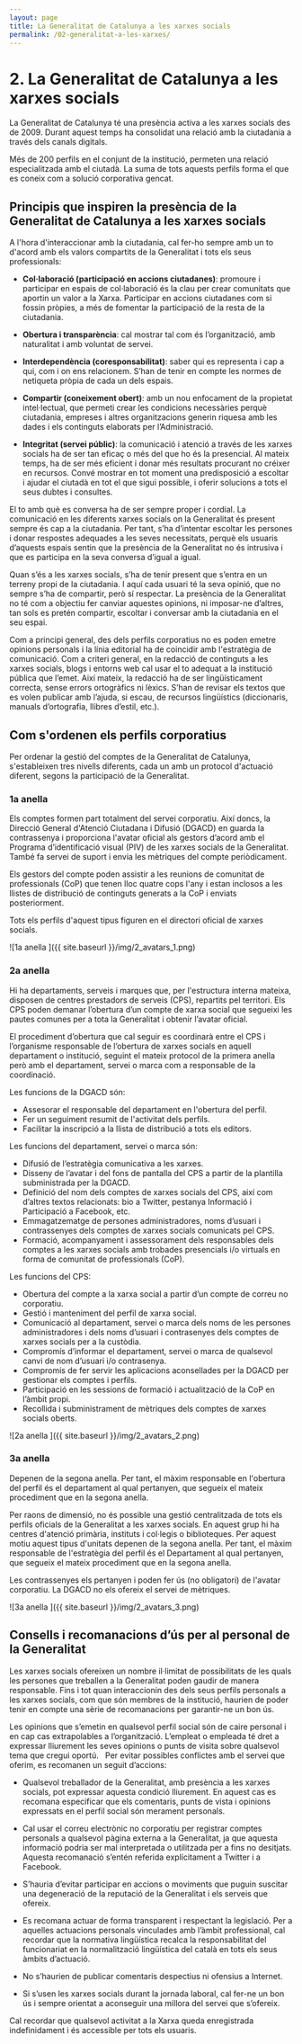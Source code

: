 ```yaml
---
layout: page
title: La Generalitat de Catalunya a les xarxes socials
permalink: /02-generalitat-a-les-xarxes/
---
```

# 2. La Generalitat de Catalunya a les xarxes socials

La Generalitat de Catalunya té una presència activa a les xarxes socials des de 2009. Durant aquest temps ha  consolidat una relació  amb la ciutadania a través dels canals digitals.

Més de 200 perfils en el conjunt de la institució, permeten una relació especialitzada amb el ciutadà. La suma de tots aquests perfils forma el que es coneix com a solució corporativa gencat.

## Principis que inspiren la presència de la Generalitat de Catalunya a les xarxes socials

A l'hora d'interaccionar amb la ciutadania, cal fer-ho sempre amb un to d'acord amb els valors compartits de la Generalitat i tots els seus professionals:
 
- **Col·laboració (participació en accions ciutadanes)**: promoure i participar en espais de col·laboració és la clau per crear comunitats que aportin un valor a la Xarxa. Participar en accions ciutadanes com si fossin pròpies, a més de fomentar la participació de la resta de la ciutadania.

- **Obertura i transparència**: cal mostrar tal com és l’organització, amb naturalitat i amb voluntat de servei.

- **Interdependència (coresponsabilitat)**: saber qui es representa i cap a qui, com i on ens relacionem. S’han de tenir en compte les normes de netiqueta pròpia de cada un dels espais.

- **Compartir (coneixement obert)**: amb un nou enfocament de la propietat intel·lectual, que permeti crear les condicions necessàries perquè ciutadania, empreses i altres organitzacions generin riquesa amb les dades i els continguts elaborats per l’Administració.

- **Integritat (servei públic)**: la comunicació i atenció a través de les xarxes socials ha de ser tan eficaç o més del que ho és la presencial. Al mateix temps, ha de ser més eficient i donar més resultats procurant no créixer en recursos. Convé mostrar en tot moment una predisposició a escoltar i ajudar el ciutadà en tot el que sigui possible, i oferir solucions a tots el seus dubtes i consultes.

El to amb què es conversa ha de ser sempre proper i cordial. La comunicació en les diferents xarxes socials on la Generalitat és present sempre és cap a la ciutadania. Per tant, s’ha d’intentar escoltar les persones i donar respostes adequades a les seves necessitats, perquè els usuaris d’aquests espais sentin que la presència de la Generalitat no és intrusiva i que es participa en la seva conversa d’igual a igual.

Quan s’és a les xarxes socials, s’ha de tenir present que s’entra en un terreny propi de la ciutadania. I aquí cada usuari té la seva opinió, que no sempre s’ha de compartir, però sí respectar. La presència de la Generalitat no té com a objectiu fer canviar aquestes opinions, ni imposar-ne d’altres, tan sols es pretén compartir, escoltar i conversar amb la ciutadania en el seu espai.

Com a principi general, des dels perfils corporatius no es poden emetre opinions personals i la línia editorial ha de coincidir amb l'estratègia de comunicació. Com a criteri general, en la redacció de continguts a les xarxes socials, blogs i entorns web cal usar el to adequat a la institució pública que l’emet. Així mateix, la redacció ha de ser lingüísticament correcta, sense errors ortogràfics ni lèxics. S’han de revisar els textos que es volen publicar amb l’ajuda, si escau, de recursos lingüístics (diccionaris, manuals d’ortografia, llibres d’estil, etc.).

## Com s'ordenen els perfils corporatius

Per ordenar la gestió del comptes de la Generalitat de Catalunya, s'estableixen tres nivells diferents, cada un amb un protocol d'actuació diferent, segons la participació de la Generalitat.

### 1a anella

Els comptes formen part totalment del servei corporatiu. Així doncs, la Direcció General d'Atenció Ciutadana i Difusió (DGACD) en guarda la contrassenya i proporciona l'avatar oficial als gestors d’acord amb el Programa d’identificació visual (PIV) de les xarxes socials de la Generalitat. També fa servei de suport i envia les mètriques del compte periòdicament.

Els gestors del compte poden assistir a les reunions de comunitat de professionals (CoP) que tenen lloc quatre cops l'any i estan inclosos a les llistes de distribució de continguts generats a la CoP i enviats posteriorment.

Tots els perfils d'aquest tipus figuren en el directori oficial de xarxes socials.

![1a anella ]({{ site.baseurl }}/img/2_avatars_1.png)


### 2a anella

Hi ha departaments, serveis i marques que, per l'estructura interna mateixa, disposen de centres prestadors de serveis (CPS), repartits pel territori. Els CPS poden demanar l’obertura d’un compte de xarxa social que segueixi les pautes comunes per a tota la Generalitat i obtenir l’avatar oficial.

El procediment d’obertura que cal seguir es coordinarà entre el CPS i l’organisme responsable de l’obertura de xarxes socials en aquell departament o institució, seguint el mateix protocol de la primera anella però amb el departament, servei o marca com a responsable de la coordinació.

Les funcions de la DGACD són:

- Assesorar el responsable del departament en l'obertura del perfil.
- Fer un seguiment resumit de l'activitat dels perfils.
- Facilitar la inscripció a la llista de distribució a tots els editors.

Les funcions del departament, servei o marca són:

- Difusió de l’estratègia comunicativa a les xarxes.
- Disseny de l’avatar i del fons de pantalla del CPS a partir de la plantilla subministrada per la DGACD.
- Definició del nom dels comptes de xarxes socials del CPS, així com d’altres textos relacionats: bio a Twitter, pestanya Informació i Participació a Facebook, etc.
- Emmagatzematge de persones administradores, noms d’usuari i contrassenyes dels comptes de xarxes socials comunicats pel CPS.
- Formació, acompanyament i assessorament dels responsables dels comptes a les xarxes socials amb trobades presencials i/o virtuals en forma de comunitat de professionals (CoP).

Les funcions del CPS:

- Obertura del compte a la xarxa social a partir d’un compte de correu no corporatiu.
- Gestió i manteniment del perfil de xarxa social.
- Comunicació al departament, servei o marca dels noms de les persones administradores i dels noms d’usuari i contrasenyes dels comptes de xarxes socials per a la custòdia.
- Compromís d’informar el departament, servei o marca de qualsevol canvi de nom d’usuari i/o contrasenya.
- Compromís de fer servir les aplicacions aconsellades per la DGACD per gestionar els comptes i perfils.
- Participació en les sessions de formació i actualització de la CoP en l’àmbit propi.
- Recollida i subministrament de mètriques dels comptes de xarxes socials oberts.

![2a anella ]({{ site.baseurl }}/img/2_avatars_2.png)

### 3a anella

Depenen de la segona anella. Per tant, el màxim responsable en l'obertura del perfil és el departament al qual pertanyen, que segueix el mateix procediment que en la segona anella.

Per raons de dimensió, no és possible una gestió centralitzada de tots els perfils oficials de la Generalitat a les xarxes socials. En aquest grup hi ha centres d'atenció primària, instituts i col·legis o biblioteques. Per aquest motiu aquest tipus d'unitats depenen de la segona anella. Per tant, el màxim responsable de l'estratègia del perfil és el Departament al qual pertanyen, que segueix el mateix procediment que en la segona anella.

Les contrassenyes els pertanyen i poden fer ús (no obligatori) de l'avatar corporatiu. La DGACD no els ofereix el servei de mètriques.

![3a anella ]({{ site.baseurl }}/img/2_avatars_3.png)

## Consells i recomanacions d’ús per al personal de la Generalitat

Les xarxes socials ofereixen un nombre il·limitat de possibilitats de les quals les persones que treballen a la Generalitat poden gaudir de manera responsable. Fins i tot quan interaccionin des dels seus perfils personals a les xarxes socials, com que són membres de la institució, haurien de poder tenir en compte una sèrie de recomanacions per garantir-ne un bon ús.

Les opinions que s’emetin en qualsevol perfil social són de caire personal i en cap cas extrapolables a l’organització. L’empleat o empleada té dret a expressar lliurement les seves opinions o punts de visita sobre qualsevol tema que cregui oportú.
 
Per evitar possibles conflictes amb el servei que oferim, es recomanen un seguit d’accions:

- Qualsevol treballador de la Generalitat, amb presència a les xarxes socials, pot expressar aquesta condició lliurement. En aquest cas es recomana especificar que els comentaris, punts de vista i opinions expressats en el perfil social són merament personals.

- Cal usar el correu electrònic no corporatiu per registrar comptes personals a qualsevol pàgina externa a la Generalitat, ja que aquesta informació podria ser mal interpretada o utilitzada per a fins no desitjats. Aquesta recomanació s’entén referida explícitament a Twitter i a Facebook.

- S’hauria d’evitar participar en accions o moviments que puguin suscitar una degeneració de la reputació de la Generalitat i els serveis que ofereix.

- Es recomana actuar de forma transparent i respectant la legislació. Per a aquelles actuacions personals vinculades amb l’àmbit professional, cal recordar que la normativa lingüística recalca la responsabilitat del funcionariat en la normalització lingüística del català en tots els seus àmbits d’actuació.

- No s’haurien de publicar comentaris despectius ni ofensius a Internet.

- Si s’usen les xarxes socials durant la jornada laboral, cal fer-ne un bon ús i sempre orientat a aconseguir una millora del servei que s’ofereix.

Cal recordar que qualsevol activitat a la Xarxa queda enregistrada indefinidament i és accessible per tots els usuaris.

